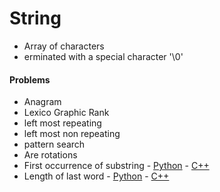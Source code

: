 # String


- Array of characters
- erminated with a special character '\0'


#### Problems
- Anagram
- Lexico Graphic Rank
- left most repeating
- left most non repeating
- pattern search
- Are rotations
- First occurrence of substring - [Python](implement_str_str/main.py) - [C++](implement_str_str/main.cpp)
- Length of last word - [Python](length_of_last_word/main.py) - [C++](length_of_last_word/main.cpp)





